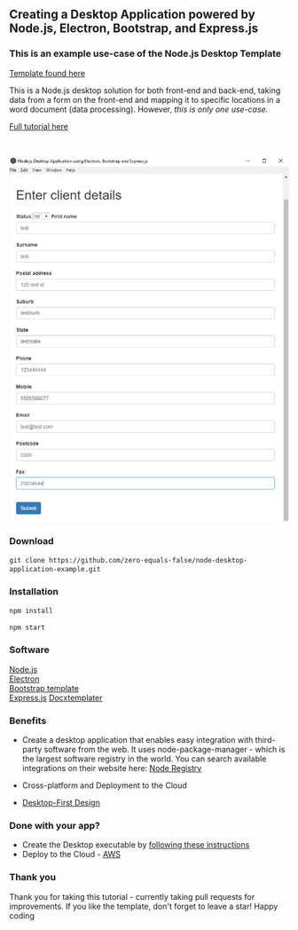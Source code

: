 <h2>Creating a Desktop Application powered by Node.js, Electron, Bootstrap, and Express.js</h2>

<h3>This is an example use-case of the Node.js Desktop Template</h3>

[Template found here](https://github.com/zero-equals-false/node-desktop-app-template)

This is a Node.js desktop solution for both front-end and back-end, taking data from a form on the front-end and mapping it to specific locations in a word document (data processing). However, *this is only one use-case.*

[Full tutorial here](https://zeroequalsfalse.com/posts/create-a-node-js-desktop-application-with-electron-bootstrap-and-express)

<br>

![preview](form.PNG)

<h3>Download</h3>

```
git clone https://github.com/zero-equals-false/node-desktop-application-example.git
```

<h3>Installation</h3>

```
npm install
```

```
npm start
```

<h3>Software</h3>

[Node.js](https://nodejs.org/en/)<br>
[Electron](https://electronjs.org/)<br>
[Bootstrap template](https://github.com/BlackrockDigital/startbootstrap-bare/)<br>
[Express.js](https://expressjs.com/)
[Docxtemplater](https://docxtemplater.com/)

<h3>Benefits</h3>

- Create a desktop application that enables easy integration with third-party software from the web.
It uses node-package-manager - which is the largest software registry in the world.
You can search available integrations on their website here:
[Node Registry](https://www.npmjs.com/)

- Cross-platform and Deployment to the Cloud

- [Desktop-First Design](https://designmodo.com/desktop-first-design-responsive/)

<h3>Done with your app?</h3>

- Create the Desktop executable by [following these instructions](https://electronjs.org/docs/tutorial/application-distribution/)
- Deploy to the Cloud - [AWS](https://aws.amazon.com/getting-started/projects/deploy-nodejs-web-app/)

<h3>Thank you</h3>

Thank you for taking this tutorial - currently taking pull requests for improvements. If you like the template, don't forget to leave a star! Happy coding
